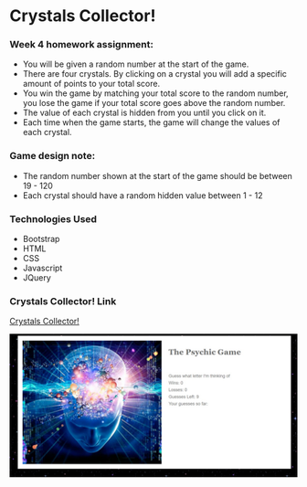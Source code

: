 # Crystals Collector!

### Week 4 homework assignment:
- You will be given a random number at the start of the game.
- There are four crystals. By clicking on a crystal you will add a specific amount of points to your total score.
- You win the game by matching your total score to the random number, you lose the game if your total score goes above the random number.
- The value of each crystal is hidden from you until you click on it.
- Each time when the game starts, the game will change the values of each crystal.

### Game design note:
- The random number shown at the start of the game should be between 19 - 120
- Each crystal should have a random hidden value between 1 - 12

### Technologies Used
- Bootstrap
- HTML
- CSS
- Javascript
- JQuery

### Crystals Collector! Link
[Crystals Collector!](https://radhikabgupta.github.io/CrystalsCollector/)

![Psychic-Game](https://raw.githubusercontent.com/radhikabgupta/Psychic-Game/master/assets/images/user_interface.jpg)
